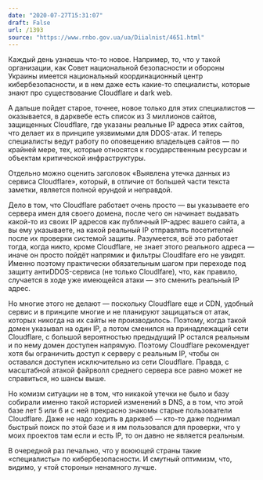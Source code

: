 ```yaml
---
date: "2020-07-27T15:31:07"
draft: False
url: /1393
source: "https://www.rnbo.gov.ua/ua/Diialnist/4651.html"
---
```


Каждый день узнаешь что-то новое. Например, то, что у такой организации, как Совет национальной безопасности и обороны Украины имеется национальный координационный центр кибербезопасности, и в нем даже есть какие-то специалисты, которые знают про существование Cloudflare и dark web. 

А дальше пойдет старое, точнее, новое только для этих специалистов — оказывается, в дарквебе есть список из 3 миллионов сайтов, защищенных Cloudflare, где указаны реальные IP адреса этих сайтов, что делает их в принципе уязвимыми для DDOS-атак. И теперь специалисты ведут работу по оповещению владельцев сайтов — по крайней мере, тех, которые относятся к государственным ресурсам и объектам критической инфраструктуры.

Отдельно можно оценить заголовок «Выявлена утечка данных из сервиса Cloudflare», который, в отличие от большей части текста заметки, является полной ерундой и неправдой.

Дело в том, что Cloudflare работает очень просто — вы указываете его сервера имен для своего домена, после чего он начинает выдавать какой-то из своих IP адресов как публичный IP-адрес вашего сайта, а вы ему указываете, на какой реальный IP отправлять посетителей после их проверки системой защиты. Разумеется, всё это работает тогда, когда никто, кроме Cloudflare, не знает этого реального адреса — иначе он просто пойдёт напрямик и фильтры Cloudlfare его не увидят. Именно поэтому практически обязательным шагом при переходе под защиту антиDDOS-сервиса (не только Cloudlfare), что, как правило, случается в ходе уже имеющейся атаки — это сменить реальный IP адрес. 

Но многие этого не делают — поскольку Cloudflare еще и CDN, удобный сервис и в принципе многие и не планируют защищаться от атак, которых никогда на их сайты не производилось. Поэтому, когда такой домен указывал на один IP, а потом сменился на принадлежащий сети Cloudflare, с большой вероятностью предыдущий IP остался реальным и по нему домен доступен напрямую.
Поэтому Cloudflare рекомендует хотя бы ограничить доступ к серверу с реальным IP, чтобы он оставался доступен исключительно из сети Cloudflare. Правда, с масштабной атакой файрволл среднего сервера все равно может не справиться, но шансы выше.

Но комизм ситуации не в том, что никакой утечки не было и базу собирали именно такой историей изменений в DNS, а в том, что этой базе лет 5 или 6 и с ней прекрасно знакомы старые пользователи Cloudflare. Даже не надо ходить в дарквеб — кто-то даже поднимал быстрый поиск по этой базе и я им пользовался для проверки, что у моих проектов там если и есть IP, то он давно не является реальным.

В очередной раз печально, что у воюющей страны такие «специалисты» по кибербезопасности. И смутный оптимизм, что, видимо, у «той стороны» ненамного лучше.
